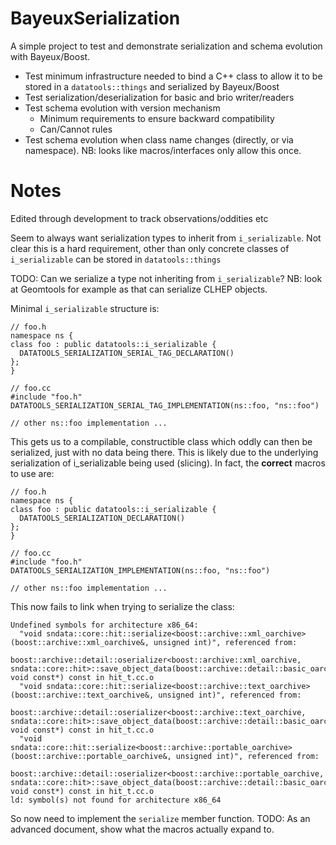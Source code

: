 # BayeuxSerialization

A simple project to test and demonstrate serialization and schema
evolution with Bayeux/Boost.

- Test minimum infrastructure needed to bind a C++ class to allow
  it to be stored in a `datatools::things` and serialized by Bayeux/Boost
- Test serialization/deserialization for basic and brio writer/readers
- Test schema evolution with version mechanism
  - Minimum requirements to ensure backward compatibility
  - Can/Cannot rules
- Test schema evolution when class name changes (directly, or via
  namespace). NB: looks like macros/interfaces only allow this once.

# Notes
Edited through development to track observations/oddities etc

Seem to always want serialization types to inherit from `i_serializable`.
Not clear this is a hard requirement, other than only concrete classes
of `i_serializable` can be stored in `datatools::things`

TODO: Can we serialize a type not inheriting from `i_serializable`? NB:
look at Geomtools for example as that can serialize CLHEP objects.

Minimal `i_serializable` structure is:

```
// foo.h
namespace ns {
class foo : public datatools::i_serializable {
  DATATOOLS_SERIALIZATION_SERIAL_TAG_DECLARATION()
};
}

// foo.cc
#include "foo.h"
DATATOOLS_SERIALIZATION_SERIAL_TAG_IMPLEMENTATION(ns::foo, "ns::foo")

// other ns::foo implementation ...
```

This gets us to a compilable, constructible class which oddly can then
be serialized, just with no data being there. This is likely due to the
underlying serialization of i_serializable being used (slicing). In fact,
the **correct** macros to use are:

```
// foo.h
namespace ns {
class foo : public datatools::i_serializable {
  DATATOOLS_SERIALIZATION_DECLARATION()
};
}

// foo.cc
#include "foo.h"
DATATOOLS_SERIALIZATION_IMPLEMENTATION(ns::foo, "ns::foo")

// other ns::foo implementation ...
```

This now fails to link when trying to serialize the class:

```
Undefined symbols for architecture x86_64:
  "void sndata::core::hit::serialize<boost::archive::xml_oarchive>(boost::archive::xml_oarchive&, unsigned int)", referenced from:
      boost::archive::detail::oserializer<boost::archive::xml_oarchive, sndata::core::hit>::save_object_data(boost::archive::detail::basic_oarchive&, void const*) const in hit_t.cc.o
  "void sndata::core::hit::serialize<boost::archive::text_oarchive>(boost::archive::text_oarchive&, unsigned int)", referenced from:
      boost::archive::detail::oserializer<boost::archive::text_oarchive, sndata::core::hit>::save_object_data(boost::archive::detail::basic_oarchive&, void const*) const in hit_t.cc.o
  "void sndata::core::hit::serialize<boost::archive::portable_oarchive>(boost::archive::portable_oarchive&, unsigned int)", referenced from:
      boost::archive::detail::oserializer<boost::archive::portable_oarchive, sndata::core::hit>::save_object_data(boost::archive::detail::basic_oarchive&, void const*) const in hit_t.cc.o
ld: symbol(s) not found for architecture x86_64
```

So now need to implement the `serialize` member function. TODO: As an advanced document, show what
the macros actually expand to.
